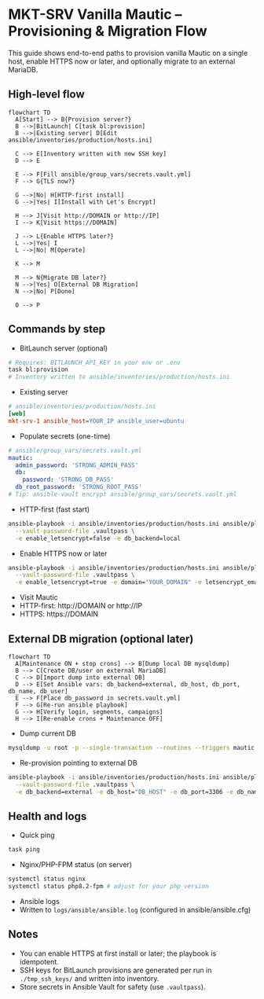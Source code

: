 # MKT-SRV Vanilla Mautic – Provisioning & Migration Flow

This guide shows end-to-end paths to provision vanilla Mautic on a single host, enable HTTPS now or later, and optionally migrate to an external MariaDB.

## High-level flow

```mermaid
flowchart TD
  A[Start] --> B{Provision server?}
  B -->|BitLaunch| C[task bl:provision]
  B -->|Existing server| D[Edit ansible/inventories/production/hosts.ini]

  C --> E[Inventory written with new SSH key]
  D --> E

  E --> F[Fill ansible/group_vars/secrets.vault.yml]
  F --> G{TLS now?}

  G -->|No| H[HTTP-first install]
  G -->|Yes| I[Install with Let's Encrypt]

  H --> J[Visit http://DOMAIN or http://IP]
  I --> K[Visit https://DOMAIN]

  J --> L{Enable HTTPS later?}
  L -->|Yes| I
  L -->|No| M[Operate]

  K --> M

  M --> N{Migrate DB later?}
  N -->|Yes| O[External DB Migration]
  N -->|No| P[Done]

  O --> P
```

## Commands by step

- BitLaunch server (optional)

```bash
# Requires: BITLAUNCH_API_KEY in your env or .env
task bl:provision
# Inventory written to ansible/inventories/production/hosts.ini
```

- Existing server

```ini
# ansible/inventories/production/hosts.ini
[web]
mkt-srv-1 ansible_host=YOUR_IP ansible_user=ubuntu
```

- Populate secrets (one-time)

```yaml
# ansible/group_vars/secrets.vault.yml
mautic:
  admin_password: 'STRONG_ADMIN_PASS'
  db:
    password: 'STRONG_DB_PASS'
  db_root_password: 'STRONG_ROOT_PASS'
# Tip: ansible-vault encrypt ansible/group_vars/secrets.vault.yml
```

- HTTP-first (fast start)

```bash
ansible-playbook -i ansible/inventories/production/hosts.ini ansible/playbooks/site.yml \
  --vault-password-file .vaultpass \
  -e enable_letsencrypt=false -e db_backend=local
```

- Enable HTTPS now or later

```bash
ansible-playbook -i ansible/inventories/production/hosts.ini ansible/playbooks/site.yml \
  --vault-password-file .vaultpass \
  -e enable_letsencrypt=true -e domain="YOUR_DOMAIN" -e letsencrypt_email="YOU@example.com"
```

- Visit Mautic
- HTTP-first: http://DOMAIN or http://IP
- HTTPS: https://DOMAIN

## External DB migration (optional later)

```mermaid
flowchart TD
  A[Maintenance ON + stop crons] --> B[Dump local DB mysqldump]
  B --> C[Create DB/user on external MariaDB]
  C --> D[Import dump into external DB]
  D --> E[Set Ansible vars: db_backend=external, db_host, db_port, db_name, db_user]
  E --> F[Place db_password in secrets.vault.yml]
  F --> G[Re-run ansible playbook]
  G --> H[Verify login, segments, campaigns]
  H --> I[Re-enable crons + Maintenance OFF]
```

- Dump current DB

```bash
mysqldump -u root -p --single-transaction --routines --triggers mautic > mautic.sql
```

- Re-provision pointing to external DB

```bash
ansible-playbook -i ansible/inventories/production/hosts.ini ansible/playbooks/site.yml \
  --vault-password-file .vaultpass \
  -e db_backend=external -e db_host="DB_HOST" -e db_port=3306 -e db_name="mautic" -e db_user="mautic"
```

## Health and logs

- Quick ping

```bash
task ping
```

- Nginx/PHP-FPM status (on server)

```bash
systemctl status nginx
systemctl status php8.2-fpm # adjust for your php_version
```

- Ansible logs
- Written to `logs/ansible/ansible.log` (configured in ansible/ansible.cfg)

## Notes

- You can enable HTTPS at first install or later; the playbook is idempotent.
- SSH keys for BitLaunch provisions are generated per run in `./tmp_ssh_keys/` and written into inventory.
- Store secrets in Ansible Vault for safety (use `.vaultpass`).
